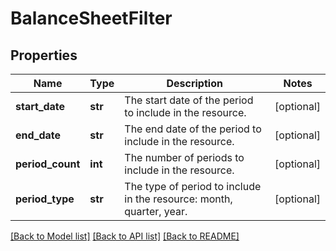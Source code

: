 # BalanceSheetFilter


## Properties
Name | Type | Description | Notes
------------ | ------------- | ------------- | -------------
**start_date** | **str** | The start date of the period to include in the resource. | [optional] 
**end_date** | **str** | The end date of the period to include in the resource. | [optional] 
**period_count** | **int** | The number of periods to include in the resource. | [optional] 
**period_type** | **str** | The type of period to include in the resource: month, quarter, year. | [optional] 

[[Back to Model list]](../../README.md#documentation-for-models) [[Back to API list]](../../README.md#documentation-for-api-endpoints) [[Back to README]](../../README.md)


